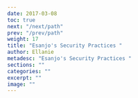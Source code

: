 ```yaml
---
date: 2017-03-08
toc: true
next: "/next/path"
prev: "/prev/path"
weight: 17
title: "Esanjo's Security Practices "
author: Ellanie
metadesc: "Esanjo's Security Practices "
sections: ""
categories: ""
excerpt: ""
image: ""
---
```

